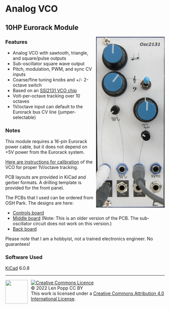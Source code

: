 # Analog VCO

## 10HP Eurorack Module

<img src="VCO-2131.jpg" style="float:right">

### Features
- Analog VCO with sawtooth, triangle, and square/pulse outputs
- Sub-oscillator square wave output
- Pitch, modulation, PWM, and sync CV inputs
- Coarse/fine tuning knobs and +/- 2-octave switch
- Based on an [SSI2131 VCO chip](https://soundsemiconductor.com/downloads/ssi2131datasheet.pdf)
- Volt-per-octave tracking over 10 octaves
- 1V/octave input can default to the Eurorack bus CV line (jumper-selectable)

### Notes
This module requires a 16-pin Eurorack power cable, but it does not depend on +5V power from the Eurorack system.

[Here are instructions for calibration](calibration.md) of the VCO for proper 1V/octave tracking.

PCB layouts are provided in KiCad and gerber formats.
A drilling template is provided for the front panel.

The PCBs that I used can be ordered from OSH Park. The designs are here:
- [Controls board](https://oshpark.com/shared_projects/8MjA3NoD)
- [Middle board](https://oshpark.com/shared_projects/c16FyR7y) (Note: This is an older version of the PCB. The sub-oscillator circuit does not work on this version.)
- [Back board](https://oshpark.com/shared_projects/S84ptGBY)

Please note that I am a hobbyist, not a trained electronics engineer. No guarantees!

### Software Used

[KiCad](https://www.kicad.org/) 6.0.8

<hr /><div><div style="float:left; padding-right:10px;"><img src="https://i0.wp.com/www.oshwa.org/wp-content/uploads/2014/03/oshw-logo-100-px.png" width=71 height=75 /></div><div style="xfloat:left; padding-left:10px;"><a rel="license" href="http://creativecommons.org/licenses/by/4.0/"><img alt="Creative Commons Licence" style="border-width:0;" src="https://i.creativecommons.org/l/by/4.0/88x31.png" /></a><br />© 2022 Len Popp CC BY<br />This work is licensed under a <a rel="license" href="http://creativecommons.org/licenses/by/4.0/">Creative Commons Attribution 4.0 International License</a>.</div></div>